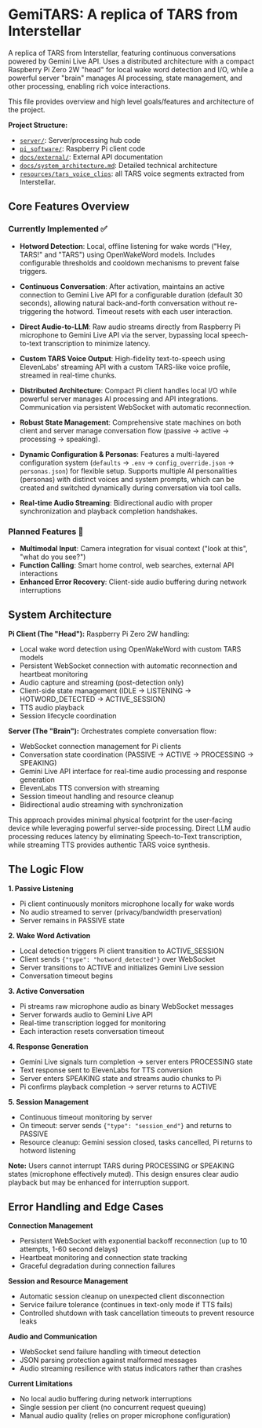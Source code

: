 # GemiTARS: A replica of TARS from Interstellar

A replica of TARS from Interstellar, featuring continuous conversations powered by Gemini Live API. Uses a distributed architecture with a compact Raspberry Pi Zero 2W "head" for local wake word detection and I/O, while a powerful server "brain" manages AI processing, state management, and other processing, enabling rich voice interactions.

This file provides overview and high level goals/features and architecture of the project.

**Project Structure:**

- [`server/`](server/): Server/processing hub code
- [`pi_software/`](pi_software/): Raspberry Pi client code
- [`docs/external/`](docs/external_docs/): External API documentation
- [`docs/system_architecture.md`](docs/system_architecture.md): Detailed technical architecture
- [`resources/tars_voice_clips`](resources/tars_voice_clips): all TARS voice segments extracted from Interstellar.

## Core Features Overview

### Currently Implemented ✅

- **Hotword Detection**: Local, offline listening for wake words ("Hey, TARS!" and "TARS") using OpenWakeWord models. Includes configurable thresholds and cooldown mechanisms to prevent false triggers.

- **Continuous Conversation**: After activation, maintains an active connection to Gemini Live API for a configurable duration (default 30 seconds), allowing natural back-and-forth conversation without re-triggering the hotword. Timeout resets with each user interaction.

- **Direct Audio-to-LLM**: Raw audio streams directly from Raspberry Pi microphone to Gemini Live API via the server, bypassing local speech-to-text transcription to minimize latency.

- **Custom TARS Voice Output**: High-fidelity text-to-speech using ElevenLabs' streaming API with a custom TARS-like voice profile, streamed in real-time chunks.

- **Distributed Architecture**: Compact Pi client handles local I/O while powerful server manages AI processing and API integrations. Communication via persistent WebSocket with automatic reconnection.

- **Robust State Management**: Comprehensive state machines on both client and server manage conversation flow (passive → active → processing → speaking).

- **Dynamic Configuration & Personas**: Features a multi-layered configuration system (`defaults` → `.env` → `config_override.json` → `personas.json`) for flexible setup. Supports multiple AI personalities (personas) with distinct voices and system prompts, which can be created and switched dynamically during conversation via tool calls.
 
- **Real-time Audio Streaming**: Bidirectional audio with proper synchronization and playback completion handshakes.

### Planned Features 🔮

- **Multimodal Input**: Camera integration for visual context ("look at this", "what do you see?")
- **Function Calling**: Smart home control, web searches, external API interactions
- **Enhanced Error Recovery**: Client-side audio buffering during network interruptions

## System Architecture

**Pi Client (The "Head"):** Raspberry Pi Zero 2W handling:

- Local wake word detection using OpenWakeWord with custom TARS models
- Persistent WebSocket connection with automatic reconnection and heartbeat monitoring
- Audio capture and streaming (post-detection only)
- Client-side state management (IDLE → LISTENING → HOTWORD_DETECTED → ACTIVE_SESSION)
- TTS audio playback
- Session lifecycle coordination

**Server (The "Brain"):** Orchestrates complete conversation flow:

- WebSocket connection management for Pi clients
- Conversation state coordination (PASSIVE → ACTIVE → PROCESSING → SPEAKING)
- Gemini Live API interface for real-time audio processing and response generation
- ElevenLabs TTS conversion with streaming
- Session timeout handling and resource cleanup
- Bidirectional audio streaming with synchronization

This approach provides minimal physical footprint for the user-facing device while leveraging powerful server-side processing. Direct LLM audio processing reduces latency by eliminating Speech-to-Text transcription, while streaming TTS provides authentic TARS voice synthesis.

## The Logic Flow

**1. Passive Listening**

- Pi client continuously monitors microphone locally for wake words
- No audio streamed to server (privacy/bandwidth preservation)
- Server remains in PASSIVE state

**2. Wake Word Activation**

- Local detection triggers Pi client transition to ACTIVE_SESSION
- Client sends `{"type": "hotword_detected"}` over WebSocket
- Server transitions to ACTIVE and initializes Gemini Live session
- Conversation timeout begins

**3. Active Conversation**

- Pi streams raw microphone audio as binary WebSocket messages
- Server forwards audio to Gemini Live API
- Real-time transcription logged for monitoring
- Each interaction resets conversation timeout

**4. Response Generation**

- Gemini Live signals turn completion → server enters PROCESSING state
- Text response sent to ElevenLabs for TTS conversion
- Server enters SPEAKING state and streams audio chunks to Pi
- Pi confirms playback completion → server returns to ACTIVE

**5. Session Management**

- Continuous timeout monitoring by server
- On timeout: server sends `{"type": "session_end"}` and returns to PASSIVE
- Resource cleanup: Gemini session closed, tasks cancelled, Pi returns to hotword listening

**Note:** Users cannot interrupt TARS during PROCESSING or SPEAKING states (microphone effectively muted). This design ensures clear audio playback but may be enhanced for interruption support.

## Error Handling and Edge Cases

**Connection Management**

- Persistent WebSocket with exponential backoff reconnection (up to 10 attempts, 1-60 second delays)
- Heartbeat monitoring and connection state tracking
- Graceful degradation during connection failures

**Session and Resource Management**

- Automatic session cleanup on unexpected client disconnection
- Service failure tolerance (continues in text-only mode if TTS fails)
- Controlled shutdown with task cancellation timeouts to prevent resource leaks

**Audio and Communication**

- WebSocket send failure handling with timeout detection
- JSON parsing protection against malformed messages
- Audio streaming resilience with status indicators rather than crashes

**Current Limitations**

- No local audio buffering during network interruptions
- Single session per client (no concurrent request queuing)
- Manual audio quality (relies on proper microphone configuration)
